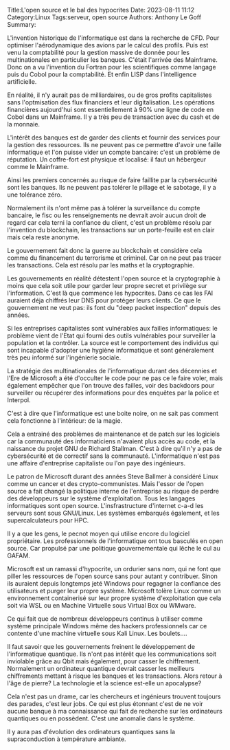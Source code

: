 Title:L'open source et le bal des hypocrites
Date: 2023-08-11 11:12
Category:Linux
Tags:serveur, open source
Authors: Anthony Le Goff
Summary:

L'invention historique de l'informatique est dans la recherche de CFD. Pour optimiser l'aérodynamique des avions par le calcul des profils. Puis est venu la comptabilité pour la gestion massive de donnée pour les multinationales en particulier les banques. C'était l'arrivée des Mainframe. Donc on a vu l'invention du Fortran pour les scientifiques comme langage puis du Cobol pour la comptabilité. Et enfin LISP dans l'intelligence artificielle. 

En réalité, il n'y aurait pas de milliardaires, ou de gros profits capitalistes sans l'optmisation des flux financiers et leur digitalisation. Les opérations financières aujourd'hui sont essentiellement à 90% une ligne de code en Cobol dans un Mainframe. Il y a très peu de transaction avec du cash et de la monnaie. 

L'intérêt des banques est de garder des clients et fournir des services pour la gestion des ressources. Ils ne peuvent pas ce permettre d'avoir une faille informatique et l'on puisse vider un compte bancaire: c'est un problème de réputation. Un coffre-fort est physique et localisé: il faut un hébergeur comme le Mainframe.

Ainsi les premiers concernés au risque de faire faillite par la cybersécurité sont les banques. Ils ne peuvent pas tolérer le pillage et le sabotage, il y a une tolérance zéro. 

Normalement ils n'ont même pas à tolérer la surveillance du compte bancaire, le fisc ou les renseignements ne devrait avoir aucun droit de regard car cela terni la confiance du client, c'est un problème résolu par l'invention du blockchain, les transactions sur un porte-feuille est en clair mais cela reste anonyme. 

Le gouvernement fait donc la guerre au blockchain et considère cela comme du financement du terrorisme et criminel. Car on ne peut pas tracer les transactions. Cela est résolu par les maths et la cryptographie. 

Les gouvernements en réalité détestent l'open source et la cryptographie à moins que cela soit utile pour garder leur propre secret et privilège sur l'information. C'est là que commence les hypocrites. Dans ce cas les FAI auraient déja chiffrés leur DNS pour protéger leurs clients. Ce que le gouvernement ne veut pas: ils font du "deep packet inspection" depuis des années.

Si les entreprises capitalistes sont vulnérables aux failles informatiques: le problème vient de l'Etat qui fourni des outils vulnérables pour surveiller la population et la contrôler. La source est le comportement des individus qui sont incapable d'adopter une hygiène informatique et sont généralement très peu informé sur l'ingénierie sociale. 

La stratégie des multinationales de l'informatique durant des décennies et l'Ere de Microsoft a été d'occulter le code pour ne pas ce le faire voler, mais également empêcher que l'on trouve des failles, voir des backdoors pour surveiller ou récupérer des informations pour des enquêtes par la police et Interpol. 

C'est à dire que l'informatique est une boite noire, on ne sait pas comment cela fonctionne à l'intérieur: de la magie. 

Cela a entrainé des problèmes de maintenance et de patch sur les logiciels car la communauté des informaticiens n'avaient plus accès au code, et la naissance du projet GNU de Richard Stallman. C'est à dire qu'il n'y a pas de cybersécurité et de correctif sans la communauté. L'informatique n'est pas une affaire d'entreprise capitaliste ou l'on paye des ingénieurs.

Le patron de Microsoft durant des années Steve Ballmer à considéré Linux comme un cancer et des crypto-communistes. Mais l'essor de l'open source a fait changé la politique interne de l'entreprise au risque de perdre des développeurs sur le système d'exploitation. Tous les langages informatiques sont open source. L'insfrastructure d'internet c-a-d les serveurs sont sous GNU/Linux. Les systèmes embarqués également, et les supercalculateurs pour HPC. 

Il y a que les gens, le pecnot moyen qui utilise encore du logiciel propriétaire. Les professionnels de l'informatique ont tous basculés en open source. Car propulsé par une politique gouvernementale qui lêche le cul au GAFAM. 

Microsoft est un ramassi d'hypocrite, un ordurier sans nom, qui ne font que piller les ressources de l'open source sans pour autant y contribuer. Sinon ils auraient depuis longtemps jeté Windows pour regagner la confiance des utilisateurs et purger leur propre système. Microsoft tolère Linux comme un environnement containerisé sur leur propre système d'exploitation que cela soit via WSL ou en Machine Virtuelle sous Virtual Box ou WMware. 

Ce qui fait que de nombreux développeurs continus à utiliser comme système principale Windows même des hackers professionnels car ce contente d'une machine virtuelle sous Kali Linux. Les boulets.... 

Il faut savoir que les gouvernements freinent le développement de l'informatique quantique. Ils n'ont pas intérêt que les communications soit inviolable grâce au Qbit mais également, pour casser le chiffrement. Normalement un ordinateur quantique devrait casser les meilleurs chiffrements mettant à risque les banques et les transactions. Alors retour à l'âge de pierre? La technologie et la science est-elle un apocalypse?

Cela n'est pas un drame, car les chercheurs et ingénieurs trouvent toujours des parades, c'est leur jobs. Ce qui est plus étonnant c'est de ne voir aucune banque à ma connaissance qui fait de recherche sur les ordinateurs quantiques ou en possèdent. C'est une anomalie dans le système.

Il y aura pas d'évolution des ordinateurs quantiques sans la supraconduction à température ambiante.